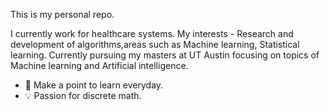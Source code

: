 This is my personal repo. 

I currently work for healthcare systems. My interests - Research and development of algorithms,areas such as Machine learning, Statistical learning.
Currently pursuing my masters at UT Austin focusing on topics of Machine learning and Artificial intelligence.

- 🌱 Make a point to learn everyday.
- 💡 Passion for discrete math.


